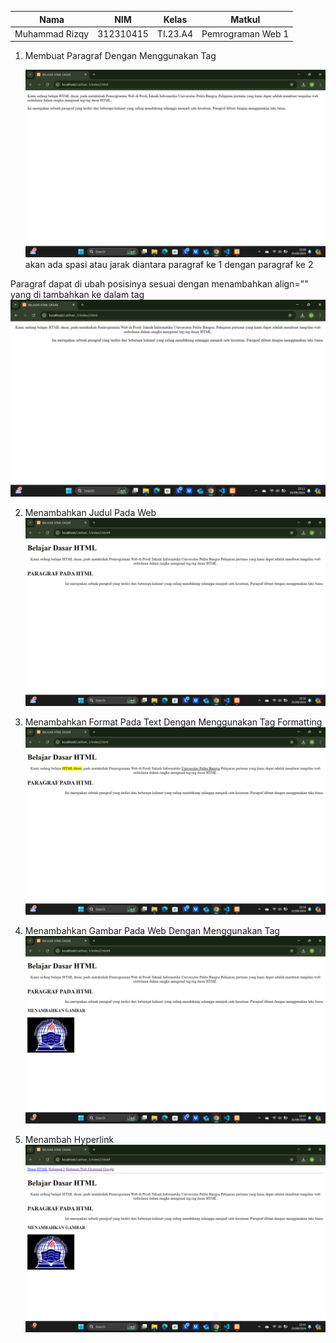 
| Nama                    | NIM        | Kelas   | Matkul            |
|-------------------------|------------|---------|-------------------|
| Muhammad Rizqy | 312310415  | TI.23.A4| Pemrograman Web 1 |

1. Membuat Paragraf Dengan Menggunakan Tag <p> </p>
![alt text](https://github.com/Reval2703/Lab1Web/blob/main/1.png?raw=true)
          akan ada spasi atau jarak diantara paragraf ke 1 dengan paragraf ke 2

Paragraf dapat di ubah posisinya sesuai dengan menambahkan align="" yang di tambahkan ke dalam tag
![alt text](https://github.com/Reval2703/Lab1Web/blob/main/2.png?raw=true)

2. Menambahkan Judul Pada Web
![alt text](https://github.com/Reval2703/Lab1Web/blob/main/3.png?raw=true)

3. Menambahkan Format Pada Text Dengan Menggunakan Tag Formatting
![alt text](https://github.com/Reval2703/Lab1Web/blob/main/4.png?raw=true)

4. Menambahkan Gambar Pada Web Dengan Menggunakan Tag
![alt text](https://github.com/Reval2703/Lab1Web/blob/main/5.png?raw=true)

5. Menambah Hyperlink
![alt text](https://github.com/Reval2703/Lab1Web/blob/main/6.png?raw=true)
